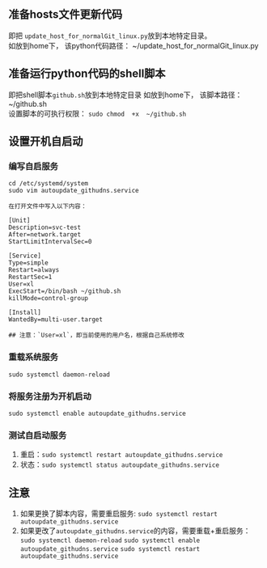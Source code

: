 
## 准备hosts文件更新代码
即把 `update_host_for_normalGit_linux.py`放到本地特定目录。  
如放到home下， 该python代码路径： ~/update_host_for_normalGit_linux.py  


## 准备运行python代码的shell脚本
即把shell脚本`github.sh`放到本地特定目录
如放到home下， 该脚本路径： ~/github.sh  
设置脚本的可执行权限： `sudo chmod  +x  ~/github.sh`  


## 设置开机自启动

### 编写自启服务
```
cd /etc/systemd/system
sudo vim autoupdate_githudns.service

在打开文件中写入以下内容：

[Unit]
Description=svc-test
After=network.target
StartLimitIntervalSec=0

[Service]
Type=simple
Restart=always
RestartSec=1
User=xl
ExecStart=/bin/bash ~/github.sh
killMode=control-group

[Install]
WantedBy=multi-user.target

## 注意：`User=xl`，即当前使用的用户名，根据自己系统修改
```


### 重载系统服务  
`sudo systemctl daemon-reload`

### 将服务注册为开机启动  

`sudo systemctl enable autoupdate_githudns.service`

### 测试自启动服务

1. 重启：`sudo systemctl restart autoupdate_githudns.service`
2. 状态：`sudo systemctl status autoupdate_githudns.service`


## 注意

1. 如果更换了脚本内容，需要重启服务: `sudo systemctl restart autoupdate_githudns.service`
2. 如果更改了`autoupdate_githudns.service`的内容，需要重载+重启服务：
   `sudo systemctl daemon-reload`
   `sudo systemctl enable autoupdate_githudns.service`
   `sudo systemctl restart autoupdate_githudns.service`
